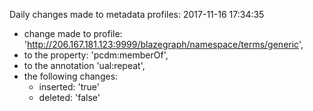 Daily changes made to metadata profiles:
2017-11-16 17:34:35
  - change made to profile: 'http://206.167.181.123:9999/blazegraph/namespace/terms/generic',
  - to the property: 'pcdm:memberOf',
  - to the annotation 'ual:repeat',
  - the following changes:
    - inserted: 'true'
    - deleted: 'false'

				